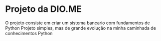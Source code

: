 # Projeto da DIO.ME
O projeto consiste em criar um sistema bancario com fundamentos de Python
Projeto simples, mas de grande evolução na minha caminhada de conhecimentos Python
